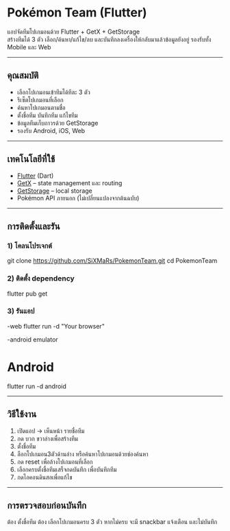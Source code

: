 # Pokémon Team (Flutter)

แอปจัดทีมโปเกมอนด้วย Flutter + GetX + GetStorage  
สร้างทีมได้ 3 ตัว เลือก/ค้นหา/แก้ไข/ลบ และบันทึกลงเครื่องให้กลับมาแล้วข้อมูลยังอยู่ รองรับทั้ง Mobile และ Web

---

## คุณสมบัติ
- เลือกโปเกมอนเข้าทีมได้ทีละ 3 ตัว
- รีเซ็ตโปเกมอนที่เลือก
- ค้นหาโปเกมอนตามชื่อ  
- ตั้งชื่อทีม บันทึกทีม แก้ไขทีม
- ข้อมูลทีมเก็บถาวรด้วย GetStorage
- รองรับ Android, iOS, Web  

---

## เทคโนโลยีที่ใช้
- [Flutter](https://flutter.dev/) (Dart)  
- [GetX](https://pub.dev/packages/get) – state management และ routing  
- [GetStorage](https://pub.dev/packages/get_storage) – local storage  
- Pokémon API ภายนอก (ไม่เปลี่ยนแปลงจากต้นฉบับ)  

---
## การติดตั้งและรัน

### 1) โคลนโปรเจกต์
git clone https://github.com/SiXMaRs/PokemonTeam.git
cd PokemonTeam

### 2) ติดตั้ง dependency
flutter pub get

### 3) รันแอป
-web
flutter run -d "Your browser"

-android emulator
# Android
flutter run -d android

---
## วิธีใช้งาน
1. เปิดแอป → เห็นหน้า รายชื่อทีม
2. กด บวก ขวาล่างเพื่อสร้างทีม
3. ตั้งชื่อทีม
4. ลือกโปเกมอน3ตัวด้านล่าง หรือค้นหาโปเกมอนด้วยช่องค้นหา
5. กด reset เพื่อล้างโปเกมอนที่เลือก
6. เลือกครบตั้งชื่อทีมเสร็จกดบันทึก เพื่อบันทึกทีม
7. กดไอคอนดินสอเพื่อแก้ไข

---
## การตรวจสอบก่อนบันทึก
ต้อง ตั้งชื่อทีม
ต้อง เลือกโปเกมอนครบ 3 ตัว
หากไม่ครบ จะมี snackbar แจ้งเตือน และไม่บันทึก
